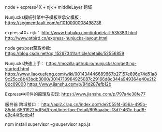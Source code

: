 node + express4X + njk + middleLayer 跨域

Nunjucks模板引擎中子模板继承父模板：
https://segmentfault.com/q/1010000008498736


express4X+ njk：
http://www.bubuko.com/infodetail-535383.html
http://www.ptbird.cn/express-nunjucks-layout.html

node get/post获取参数:
https://blog.csdn.net/qq_15267341/article/details/52556859

Nunjucks快速上手：
https://mozilla.github.io/nunjucks/cn/getting-started.html
https://www.liaoxuefeng.com/wiki/001434446689867b27157e896e74d51a89c25cc8b43bdb3000/0014713964925087c29166d8c344a949364e40e2f28dc09000
https://www.jianshu.com/p/84d287efb12b


Express中间件的原理及实现:
https://www.jianshu.com/p/797a4e38fe77


服务器 跨域接口：
http://api2.crap.cn/index.do#/de2055f4-656a-495b-85dd-6591922bdf5d/front/interfaceDetail/895aaabc-f3d7-461c-bad6-e9c44f6cdb4f

npm install supervisor -g
supervisor app.js